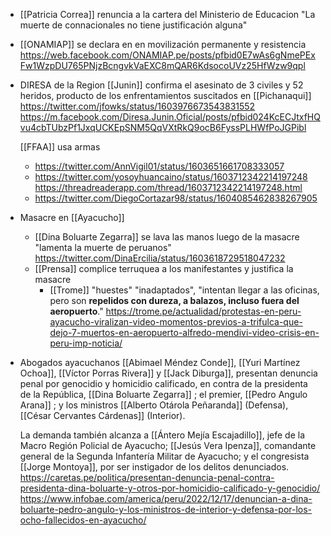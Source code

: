 - [[Patricia Correa]] renuncia a la cartera del Ministerio de Educacion
  "La muerte de connacionales no tiene justificación alguna"
- [[ONAMIAP]] se declara en en movilización permanente y resistencia
  https://web.facebook.com/ONAMIAP.pe/posts/pfbid0E7wAs6gNmePExFw1WzpDU765PNjzBcngvkVaEXC8mQAR6KdsocoUVz25HfWzw9qpl
- DIRESA de la Region [[Junin]] confirma el asesinato de 3 civiles y 52 heridos, producto de los enfrentamientos suscitados en [[Pichanaqui]]
  https://twitter.com/jfowks/status/1603976673543831552
  https://m.facebook.com/Diresa.Junin.Oficial/posts/pfbid024KcECJtxfHQvu4cbTUbzPf1JxqUCKEpSNM5QqVXtRkQ9ocB6FyssPLHWfPoJGPibl

  [[FFAA]] usa armas

  - https://twitter.com/AnnVigil01/status/1603651661708333057
  - https://twitter.com/yosoyhuancaino/status/1603712342214197248 https://threadreaderapp.com/thread/1603712342214197248.html
  - https://twitter.com/DiegoCortazar98/status/1604085462838267905

- Masacre en [[Ayacucho]]

  - [[Dina Boluarte Zegarra]] se lava las manos luego de la masacre "lamenta la muerte de peruanos" https://twitter.com/DinaErcilia/status/1603618729518047232
  - [[Prensa]] complice terruquea a los manifestantes y justifica la masacre
    - [[Trome]] "huestes" "inadaptados", "intentan llegar a las oficinas, pero son **repelidos con dureza, a balazos, incluso fuera del aeropuerto**." https://trome.pe/actualidad/protestas-en-peru-ayacucho-viralizan-video-momentos-previos-a-trifulca-que-dejo-7-muertos-en-aeropuerto-alfredo-mendivi-video-crisis-en-peru-imp-noticia/

- Abogados ayacuchanos [[Abimael Méndez Conde]], [[Yuri Martínez Ochoa]], [[Víctor Porras Rivera]] y [[Jack Diburga]], presentan denuncia penal por genocidio y homicidio calificado, en contra de la presidenta de la República, [[Dina Boluarte Zegarra]] ; el premier, [[Pedro Angulo Arana]] ; y los ministros [[Alberto Otárola Peñaranda]] (Defensa), [[César Cervantes Cárdenas]] (Interior).

  La demanda también alcanza a [[Ántero Mejía Escajadillo]], jefe de la Macro Región Policial de Ayacucho; [[Jesús Vera Ipenza]], comandante general de la Segunda Infantería Militar de Ayacucho; y el congresista [[Jorge Montoya]], por ser instigador de los delitos denunciados.
  https://caretas.pe/politica/presentan-denuncia-penal-contra-presidenta-dina-boluarte-y-otros-por-homicidio-calificado-y-genocidio/
  https://www.infobae.com/america/peru/2022/12/17/denuncian-a-dina-boluarte-pedro-angulo-y-los-ministros-de-interior-y-defensa-por-los-ocho-fallecidos-en-ayacucho/
